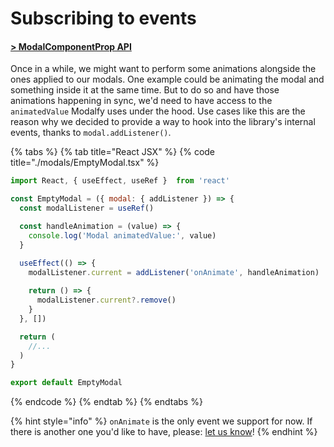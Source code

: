 # Subscribing to events

#### [**> ModalComponentProp API**](../api/types/modalcomponentprop.md)

Once in a while, we might want to perform some animations alongside the ones applied to our modals. One example could be animating the modal and something inside it at the same time. But to do so and have those animations happening in sync, we'd need to have access to the `animatedValue` Modalfy uses under the hood. Use cases like this are the reason why we decided to provide a way to hook into the library's internal events, thanks to `modal.addListener()`.

{% tabs %}
{% tab title="React JSX" %}
{% code title="./modals/EmptyModal.tsx" %}
```jsx
import React, { useEffect, useRef }  from 'react'

const EmptyModal = ({ modal: { addListener }) => {
  const modalListener = useRef()

  const handleAnimation = (value) => {
    console.log('Modal animatedValue:', value)
  }

  useEffect(() => {
    modalListener.current = addListener('onAnimate', handleAnimation)
    
    return () => {
      modalListener.current?.remove()
    }
  }, [])

  return (
    //...
  )
}

export default EmptyModal
```
{% endcode %}
{% endtab %}
{% endtabs %}

{% hint style="info" %}
`onAnimate` is the only event we support for now. If there is another one you'd like to have, please: [let us know](https://github.com/colorfy-software/react-native-modalfy/issues/new)!
{% endhint %}
